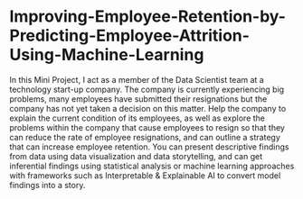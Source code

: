 # Improving-Employee-Retention-by-Predicting-Employee-Attrition-Using-Machine-Learning

In this Mini Project, I act as a member of the Data Scientist team at a technology start-up company. The company is currently experiencing big problems, many employees have submitted their resignations but the company has not yet taken a decision on this matter. Help the company to explain the current condition of its employees, as well as explore the problems within the company that cause employees to resign so that they can reduce the rate of employee resignations, and can outline a strategy that can increase employee retention. You can present descriptive findings from data using data visualization and data storytelling, and can get inferential findings using statistical analysis or machine learning approaches with frameworks such as Interpretable & Explainable AI to convert model findings into a story.
